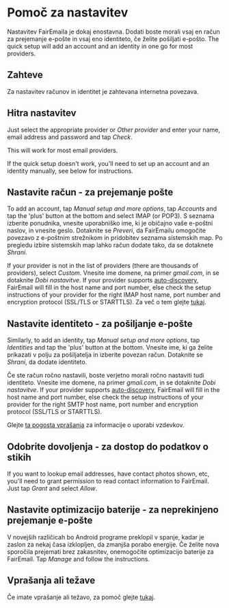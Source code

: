 # Pomoč za nastavitev

Nastavitev FairEmaila je dokaj enostavna. Dodati boste morali vsaj en račun za prejemanje e-pošte in vsaj eno identiteto, če želite pošiljati e-pošto. The quick setup will add an account and an identity in one go for most providers.

## Zahteve

Za nastavitev računov in identitet je zahtevana internetna povezava.

## Hitra nastavitev

Just select the appropriate provider or *Other provider* and enter your name, email address and password and tap *Check*.

This will work for most email providers.

If the quick setup doesn't work, you'll need to set up an account and an identity manually, see below for instructions.

## Nastavite račun - za prejemanje pošte

To add an account, tap *Manual setup and more options*, tap *Accounts* and tap the 'plus' button at the bottom and select IMAP (or POP3). S seznama izberite ponudnika, vnesite uporabniško ime, ki je običajno vaše e-poštni naslov, in vnesite geslo. Dotaknite se *Preveri*, da FairEmailu omogočite povezavo z e-poštnim strežnikom in pridobitev seznama sistemskih map. Po pregledu izbire sistemskih map lahko račun dodate tako, da se dotaknete *Shrani*.

If your provider is not in the list of providers (there are thousands of providers), select *Custom*. Vnesite ime domene, na primer *gmail.com*, in se dotaknite *Dobi nastavitve*. If your provider supports [auto-discovery](https://tools.ietf.org/html/rfc6186), FairEmail will fill in the host name and port number, else check the setup instructions of your provider for the right IMAP host name, port number and encryption protocol (SSL/TLS or STARTTLS). Za več o tem glejte [tukaj](https://github.com/M66B/FairEmail/blob/master/FAQ.md#authorizing-accounts).

## Nastavite identiteto - za pošiljanje e-pošte

Similarly, to add an identity, tap *Manual setup and more options*, tap *Identities* and tap the 'plus' button at the bottom. Vnesite ime, ki ga želite prikazati v polju za pošiljatelja in izberite povezan račun. Dotaknite se *Shrani*, da dodate identiteto.

Če ste račun ročno nastavili, boste verjetno morali ročno nastaviti tudi identiteto. Vnesite ime domene, na primer *gmail.com*, in se dotaknite *Dobi nastavitve*. If your provider supports [auto-discovery](https://tools.ietf.org/html/rfc6186), FairEmail will fill in the host name and port number, else check the setup instructions of your provider for the right SMTP host name, port number and encryption protocol (SSL/TLS or STARTTLS).

Glejte [ta pogosta vprašanja](https://github.com/M66B/FairEmail/blob/master/FAQ.md#FAQ9) za informacije o uporabi vzdevkov.

## Odobrite dovoljenja - za dostop do podatkov o stikih

If you want to lookup email addresses, have contact photos shown, etc, you'll need to grant permission to read contact information to FairEmail. Just tap *Grant* and select *Allow*.

## Nastavite optimizacijo baterije - za neprekinjeno prejemanje e-pošte

V novejših različicah bo Android programe preklopil v spanje, kadar je zaslon za nekaj časa izklopljen, da zmanjša porabo energije. Če želite nova sporočila prejemati brez zakasnitev, onemogočite optimizacijo baterije za FairEmail. Tap *Manage* and follow the instructions.

## Vprašanja ali težave

Če imate vprašanje ali težavo, za pomoč glejte [tukaj](https://github.com/M66B/FairEmail/blob/master/FAQ.md).